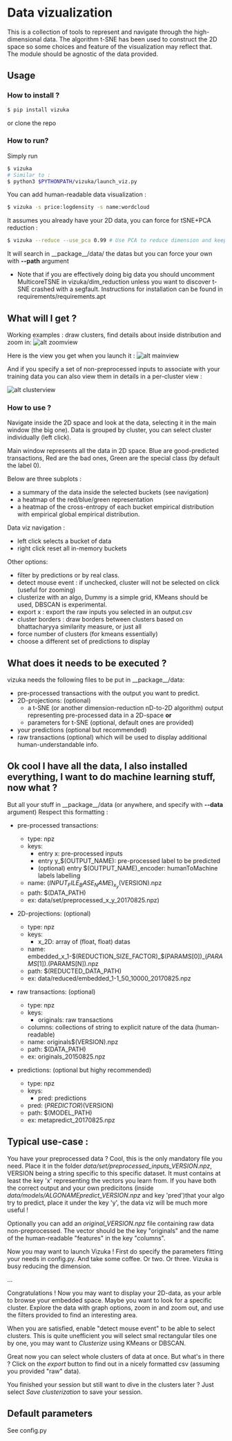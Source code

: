 Data vizualization
==================

This is a collection of tools to represent and navigate through the high-dimensional data. The algorithm t-SNE has been used to construct the 2D space so some choices and feature of the visualization may reflect that. The module should be agnostic of the data provided.

Usage
-----
### How to install ?
```sh
$ pip install vizuka
```
or clone the repo

### How to run?

Simply run
```sh
$ vizuka
# Similar to :
$ python3 $PYTHONPATH/vizuka/launch_viz.py

```
You can add human-readable data visualization :

```sh
$ vizuka -s price:logdensity -s name:wordcloud
```

It assumes you already have your 2D data, you can force for tSNE+PCA reduction :
```sh
$ vizuka --reduce --use_pca 0.99 # Use PCA to reduce dimension and keep 99% of explained variance, then tSNE
```

It will search in \_\_package\_\_/data/ the datas but you can force your own with __--path__ argument

* Note that if you are effectively doing big data you should uncomment MulticoreTSNE in vizuka/dim_reduction unless you want to discover t-SNE crashed with a segfault. Instructions for installation can be found in requirements/requirements.apt

What will I get ?
-----------------

Working examples : draw clusters, find details about inside distribution and zoom in:
![alt zoomview](docs/zoom_view.png)

Here is the view you get when you launch it :
![alt mainview](docs/main_view.png)

And if you specify a set of non-preprocessed inputs to associate with your training data you can also view them in details in a per-cluster view :

![alt clusterview](docs/cluster_view.png)


### How to use ?
Navigate inside the 2D space and look at the data, selecting it in the main window (the big one). Data is grouped by cluster, you can select cluster individually (left click).

Main window represents all the data in 2D space. Blue are good-predicted transactions, Red are the bad ones, Green are the special class (by default the label 0).

Below are three subplots :
* a summary of the data inside the selected buckets (see navigation)
* a heatmap of the red/blue/green representation
* a heatmap of the cross-entropy of each bucket empirical distribution with empirical global empirical distribution.

Data viz navigation :
* left click selects a bucket of data
* right click reset all in-memory buckets

Other options:
* filter by predictions or by real class.
* detect mouse event : if unchecked, cluster will not be selected on click (useful for zooming)
* clusterize with an algo, Dummy is a simple grid, KMeans should be used, DBSCAN is experimental.
* export x : export the raw inputs you selected in an output.csv 
* cluster borders : draw borders between clusters based on bhattacharyya similarity measure, or just all
* force number of clusters (for kmeans essentially)
* choose a different set of predictions to display

What does it needs to be executed ?
-----------------------------------

vizuka needs the following files to be put in \_\_package\_\_/data:
* pre-processed transactions with the output you want to predict.
* 2D-projections: (optional)
    * a t-SNE (or another dimension-reduction nD-to-2D algorithm) output representing pre-processed data in a 2D-space **or**
    * parameters for t-SNE (optional, default ones are provided)
* your predictions (optional but recommended)
* raw transactions (optional) which will be used to display additional human-understandable info.


Ok cool I have all the data, I also installed everything, I want to do machine learning stuff, now what ?
-----------------------------------
But all your stuff in \_\_package\_\_/data (or anywhere, and specify with __--data__ argument)
Respect this formatting :


* pre-processed transactions:
    * type: npz
    * keys:
        * entry x: pre-processed inputs
        * entry y_$(OUTPUT_NAME): pre-processed label to be predicted
        * (optional) entry $(OUTPUT_NAME)_encoder: humanToMachine labels labelling
    * name: $(INPUT_FILE_BASE_NAME)_x_y$(VERSION).npz
    * path: $(DATA_PATH)
    * ex: data/set/preprocessed_x_y_20170825.npz)

* 2D-projections: (optional)
    * type: npz
    * keys:
        * x_2D: array of (float, float) datas
    * name: embedded_x_1-$(REDUCTION_SIZE_FACTOR)_$(PARAMS[0])_$(PARAMS[1]).$(PARAMS[N]).npz
    * path: $(REDUCTED_DATA_PATH)
    * ex: data/reduced/embedded_1-1_50_10000_20170825.npz
    
* raw transactions: (optional)
    * type: npz
    * keys:
        * originals: raw transactions
	* columns: collections of string to explicit nature of the data (human-readable)
    * name: originals$(VERSION).npz
    * path: $(DATA_PATH)
    * ex: originals_20150825.npz
    
* predictions: (optional but highy recommended)
    * type: npz
    * keys:
        * pred: predictions
    * pred: $(PREDICTOR)$(VERSION)
    * path: $(MODEL_PATH)
    * ex: metapredict_20170825.npz

Typical use-case :
------------------

You have your preprocessed data ? Cool, this is the only mandatory file you need. Place it in the folder *data/set/preprocessed_inputs_VERSION.npz*, VERSION being a string specific to this specific dataset. It must contains at least the key 'x' representing the vectors you learn from. If you have both the correct output and your own predicitons (inside *data/models/ALGONAMEpredict_VERSION.npz* and key 'pred')that your algo try to predict, place it under the key 'y', the data viz will be much more useful !

Optionally you can add an *original_VERSION.npz* file containing raw data non-preprocessed. The vector should be the key "originals" and the name of the human-readable "features" in the key "columns".

Now you may want to launch Vizuka ! First do specify the parameters fitting your needs in config.py. And take some coffee. Or two. Or three. Vizuka is busy reducing the dimension.

...

Congratulations ! Now you may want to display your 2D-data, as your arble to browse your embedded space. Maybe you want to look for a specific cluster. Explore the data with graph options, zoom in and zoom out, and use the filters provided to find an interesting area.

When you are satisfied, enable "detect mouse event" to be able to select clusters. This is quite unefficient you will select smal rectangular tiles one by one, you may want to *Clusterize* using KMeans or DBSCAN.

Great now you can select whole clusters of data at once. But what's in there ? Click on the *export* button to find out in a nicely formatted csv (assuming you provided "raw" data).

You finished your session but still want to dive in the clusters later ? Just select *Save clusterization* to save your session.


Default parameters
------------------

See config.py
